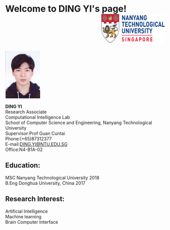 # Welcome to DING YI's page! <div align=right><img src="https://raw.githubusercontent.com/DINGYISCSE/DINGYISCSE.github.io/master/logo.png" width="200" height="90" alt="Image"/></div>

<img src="https://raw.githubusercontent.com/DINGYISCSE/DINGYISCSE.github.io/master/photo.jpg" width="110" height="150" alt="Image"/>

**DING YI**<br>
Research Associate <br>
Computational Intelligence Lab<br>
School of Computer Science and Engineering, Nanyang Technological University<br>
Supervisor:Prof Guan Cuntai<br>
Phone:(+65)87312377<br>
E-mail:DING.YI@NTU.EDU.SG<br>
Office:N4-B1A-02<br>
## Education:
MSC Nanyang Technological University 2018<br>
B.Eng Donghua University, China 2017
## Research Interest:
Artificial Intelligence<br>
Machine learning<br>
Brain Computer Interface<br>


